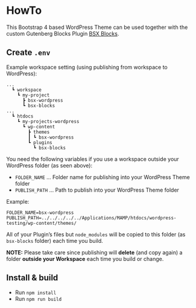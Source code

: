 # HowTo

This Bootstrap 4 based WordPress Theme can be used together with the custom Gutenberg Blocks Plugin [BSX Blocks](https://github.com/ihniwiad/bsx-blocks).


## Create `.env`

Example workspace setting (using publishing from workspace to WordPress):

```
...
  ┗ workspace
    ┗ my-project
      ┣ bsx-wordpress
      ┗ bsx-blocks
...
  ┗ htdocs
    ┗ my-projects-wordpress
      ┗ wp-content
        ┣ themes
        ┃ ┗ bsx-wordpress
        ┗ plugins
          ┗ bsx-blocks
```

You need the following variables if you use a workspace outside your WordPress folder (as seen above):

* `FOLDER_NAME` ... Folder name for publishing into your WordPress Theme folder
* `PUBLISH_PATH` ... Path to publish into your WordPress Theme folder

Example:

```
FOLDER_NAME=bsx-wordpress
PUBLISH_PATH=../../../../../Applications/MAMP/htdocs/wordpress-testing/wp-content/themes/
```

All of your Plugin’s files but `node_modules` will be copied to this folder (as `bsx-blocks` folder) each time you build.

**NOTE:** Please take care since publishing will **delete** (and copy again) a folder **outside your Workspace** each time you build or change.


## Install & build

* Run `npm install`
* Run `npm run build`